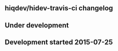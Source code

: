 hiqdev/hidev-travis-ci changelog
--------------------------------

## Under development


## Development started 2015-07-25

